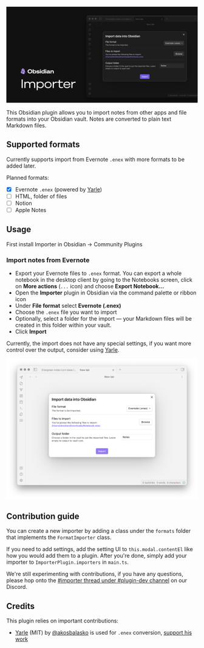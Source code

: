 ![Obsidian Importer screenshot](/images/social.png)

This Obsidian plugin allows you to import notes from other apps and file formats into your Obsidian vault. Notes are converted to plain text Markdown files.

## Supported formats

Currently supports import from Evernote `.enex` with more formats to be added later.

Planned formats:

- [x] Evernote `.enex` (powered by [Yarle](https://github.com/akosbalasko/yarle))
- [ ] HTML, folder of files
- [ ] Notion
- [ ] Apple Notes

## Usage

First install Importer in Obsidian → Community Plugins

### Import notes from Evernote

- Export your Evernote files to `.enex` format. You can export a whole notebook in the desktop client by going to the Notebooks screen, click on **More actions** (`...` icon) and choose **Export Notebook...**
- Open the **Importer** plugin in Obsidian via the command palette or ribbon icon
- Under **File format** select **Evernote (.enex)**
- Choose the `.enex` file you want to import
- Optionally, select a folder for the import — your Markdown files will be created in this folder within your vault.
- Click **Import**

Currently, the import does not have any special settings, if you want more control over the output, consider using [Yarle](https://github.com/akosbalasko/yarle).

![Obsidian Importer screenshot](/images/screenshot.png)

## Contribution guide

You can create a new importer by adding a class under the `formats` folder that implements the `FormatImporter` class.

If you need to add settings, add the setting UI to `this.modal.contentEl` like how you would add them to a plugin. After you're done, simply add your importer to `ImporterPlugin.importers` in `main.ts`.

We're still experimenting with contributions, if you have any questions, please hop onto the [#importer thread under #plugin-dev channel](https://discord.com/channels/686053708261228577/1133074995271188520) on our Discord.

## Credits

This plugin relies on important contributions:

- [Yarle](https://github.com/akosbalasko/yarle) (MIT) by [@akosbalasko](https://github.com/akosbalasko) is used for `.enex` conversion, [support his work](https://www.buymeacoffee.com/akosbalasko)
